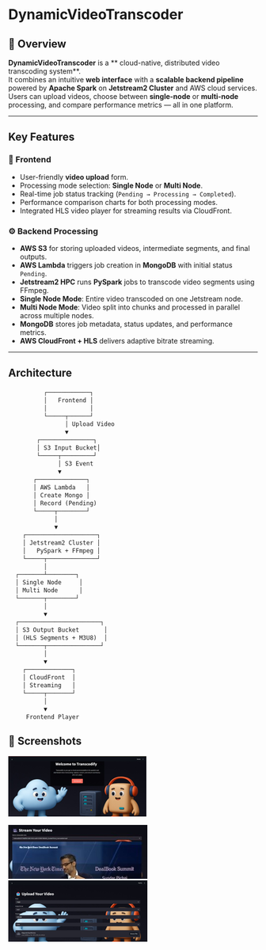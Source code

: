 # DynamicVideoTranscoder

## 📌 Overview
**DynamicVideoTranscoder** is a ** cloud-native, distributed video transcoding system**.  
It combines an intuitive **web interface** with a **scalable backend pipeline** powered by **Apache Spark** on **Jetstream2 Cluster** and AWS cloud services.  
Users can upload videos, choose between **single-node** or **multi-node** processing, and compare performance metrics — all in one platform.

---

## Key Features

### 🎥 Frontend
- User-friendly **video upload** form.
- Processing mode selection: **Single Node** or **Multi Node**.
- Real-time job status tracking (`Pending → Processing → Completed`).
- Performance comparison charts for both processing modes.
- Integrated HLS video player for streaming results via CloudFront.

### ⚙ Backend Processing
- **AWS S3** for storing uploaded videos, intermediate segments, and final outputs.
- **AWS Lambda** triggers job creation in **MongoDB** with initial status `Pending`.
- **Jetstream2 HPC** runs **PySpark** jobs to transcode video segments using FFmpeg.
- **Single Node Mode**: Entire video transcoded on one Jetstream node.
- **Multi Node Mode**: Video split into chunks and processed in parallel across multiple nodes.
- **MongoDB** stores job metadata, status updates, and performance metrics.
- **AWS CloudFront + HLS** delivers adaptive bitrate streaming.

---

## Architecture

```plaintext
          ┌────────────┐
          │   Frontend │
          │            │
          └─────┬──────┘
                │ Upload Video
                ▼
        ┌───────────────┐
        │ S3 Input Bucket│
        └─────┬─────────┘
              │ S3 Event
              ▼
       ┌──────────────┐
       │ AWS Lambda   │
       │ Create Mongo │
       │ Record (Pending)
       └─────┬────────┘
             │
             ▼
    ┌────────────────────┐
    │ Jetstream2 Cluster │
    │   PySpark + FFmpeg │
    └─────┬──────────────┘
          │
  ┌───────┴────────┐
  │ Single Node     │
  │ Multi Node      │
  └───────┬────────┘
          │
          ▼
  ┌───────────────────────┐
  │ S3 Output Bucket       │
  │ (HLS Segments + M3U8)  │
  └───────┬───────────────┘
          │
          ▼
    ┌─────────────┐
    │ CloudFront  │
    │ Streaming   │
    └─────┬───────┘
          │
          ▼
     Frontend Player
```

## 📸 Screenshots


![Architecture Diagram](assets/demo.png)


![Frontend Upload](assets/stream.jpg)
![Frontend Upload](assets/upload.png)


